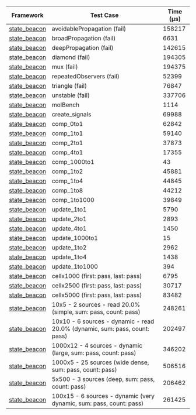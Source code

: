 | Framework | Test Case | Time (μs) |
| --- | --- | --- |
| [state_beacon](https://github.com/jinyus/dart_beacon) | avoidablePropagation (fail) | 158217 |
| [state_beacon](https://github.com/jinyus/dart_beacon) | broadPropagation (fail) | 6631 |
| [state_beacon](https://github.com/jinyus/dart_beacon) | deepPropagation (fail) | 142615 |
| [state_beacon](https://github.com/jinyus/dart_beacon) | diamond (fail) | 194305 |
| [state_beacon](https://github.com/jinyus/dart_beacon) | mux (fail) | 194375 |
| [state_beacon](https://github.com/jinyus/dart_beacon) | repeatedObservers (fail) | 52399 |
| [state_beacon](https://github.com/jinyus/dart_beacon) | triangle (fail) | 76847 |
| [state_beacon](https://github.com/jinyus/dart_beacon) | unstable (fail) | 337706 |
| [state_beacon](https://github.com/jinyus/dart_beacon) | molBench | 1114 |
| [state_beacon](https://github.com/jinyus/dart_beacon) | create_signals | 69988 |
| [state_beacon](https://github.com/jinyus/dart_beacon) | comp_0to1 | 62842 |
| [state_beacon](https://github.com/jinyus/dart_beacon) | comp_1to1 | 59140 |
| [state_beacon](https://github.com/jinyus/dart_beacon) | comp_2to1 | 37873 |
| [state_beacon](https://github.com/jinyus/dart_beacon) | comp_4to1 | 17355 |
| [state_beacon](https://github.com/jinyus/dart_beacon) | comp_1000to1 | 43 |
| [state_beacon](https://github.com/jinyus/dart_beacon) | comp_1to2 | 45881 |
| [state_beacon](https://github.com/jinyus/dart_beacon) | comp_1to4 | 44845 |
| [state_beacon](https://github.com/jinyus/dart_beacon) | comp_1to8 | 44212 |
| [state_beacon](https://github.com/jinyus/dart_beacon) | comp_1to1000 | 39849 |
| [state_beacon](https://github.com/jinyus/dart_beacon) | update_1to1 | 5790 |
| [state_beacon](https://github.com/jinyus/dart_beacon) | update_2to1 | 2893 |
| [state_beacon](https://github.com/jinyus/dart_beacon) | update_4to1 | 1450 |
| [state_beacon](https://github.com/jinyus/dart_beacon) | update_1000to1 | 15 |
| [state_beacon](https://github.com/jinyus/dart_beacon) | update_1to2 | 2962 |
| [state_beacon](https://github.com/jinyus/dart_beacon) | update_1to4 | 1438 |
| [state_beacon](https://github.com/jinyus/dart_beacon) | update_1to1000 | 394 |
| [state_beacon](https://github.com/jinyus/dart_beacon) | cellx1000 (first: pass, last: pass) | 6795 |
| [state_beacon](https://github.com/jinyus/dart_beacon) | cellx2500 (first: pass, last: pass) | 30717 |
| [state_beacon](https://github.com/jinyus/dart_beacon) | cellx5000 (first: pass, last: pass) | 83482 |
| [state_beacon](https://github.com/jinyus/dart_beacon) | 10x5 - 2 sources - read 20.0% (simple, sum: pass, count: pass) | 248261 |
| [state_beacon](https://github.com/jinyus/dart_beacon) | 10x10 - 6 sources - dynamic - read 20.0% (dynamic, sum: pass, count: pass) | 202497 |
| [state_beacon](https://github.com/jinyus/dart_beacon) | 1000x12 - 4 sources - dynamic (large, sum: pass, count: pass) | 346202 |
| [state_beacon](https://github.com/jinyus/dart_beacon) | 1000x5 - 25 sources (wide dense, sum: pass, count: pass) | 506516 |
| [state_beacon](https://github.com/jinyus/dart_beacon) | 5x500 - 3 sources (deep, sum: pass, count: pass) | 206462 |
| [state_beacon](https://github.com/jinyus/dart_beacon) | 100x15 - 6 sources - dynamic (very dynamic, sum: pass, count: pass) | 261425 |
